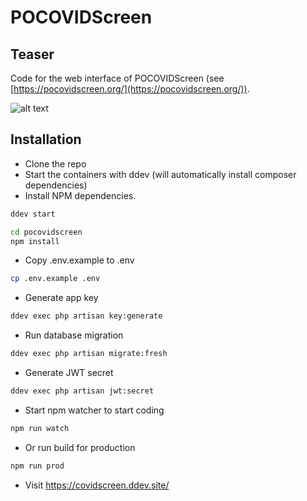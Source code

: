 # POCOVIDScreen

## Teaser 
Code for the web interface of POCOVIDScreen (see [https://pocovidscreen.org/](https://pocovidscreen.org/)).

![alt text](https://github.com/jannisborn/covid19_pocus_ultrasound/blob/master/pocovidnet/plots/pocovidscreen.png "Web interface")

## Installation

- Clone the repo
- Start the containers with ddev (will automatically install composer dependencies)
- Install NPM dependencies.

```bash
ddev start
```

```bash
cd pocovidscreen 
npm install
```

- Copy .env.example to .env

```bash
cp .env.example .env
```

- Generate app key

```bash
ddev exec php artisan key:generate
```

- Run database migration

```bash
ddev exec php artisan migrate:fresh
```

- Generate JWT secret

```bash
ddev exec php artisan jwt:secret
```

- Start npm watcher to start coding
```bash
npm run watch
```

- Or run build for production
```bash
npm run prod
```

- Visit https://covidscreen.ddev.site/
